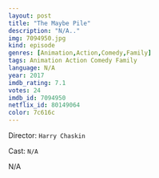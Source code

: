 ```yaml
---
layout: post
title: "The Maybe Pile"
description: "N/A.."
img: 7094950.jpg
kind: episode
genres: [Animation,Action,Comedy,Family]
tags: Animation Action Comedy Family 
language: N/A
year: 2017
imdb_rating: 7.1
votes: 24
imdb_id: 7094950
netflix_id: 80149064
color: 7c616c
---
```

Director: `Harry Chaskin`  

Cast: `N/A` 

N/A